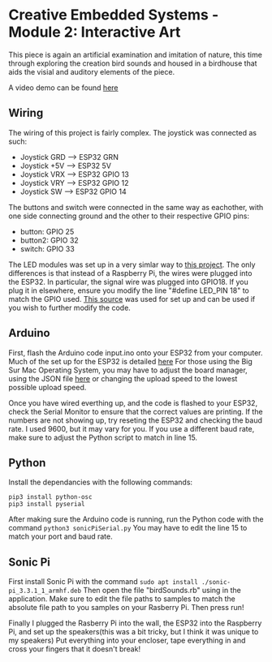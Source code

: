 # Creative Embedded Systems - Module 2: Interactive Art
This piece is again an artificial examination and imitation of nature, this time through exploring the creation bird sounds and housed in a birdhouse that aids the visial and auditory elements of the piece.

A video demo can be found [here](https://youtu.be/NZu8o4pp4hs)

## Wiring
The wiring of this project is fairly complex. 
The joystick was connected as such:
- Joystick GRD --> ESP32 GRN
- Joystick +5V --> ESP32 5V
- Joystick VRX --> ESP32 GPIO 13
- Joystick VRY --> ESP32 GPIO 12
- Joystick SW --> ESP32 GPIO 14

The buttons and switch were connected in the same way as eachother, with one side connecting ground and the other to their respective GPIO pins: 
- button: GPIO 25
- button2: GPIO 32
- switch: GPIO 33
  
The LED modules was set up in a very simlar way to [this project](https://github.com/Cina10/EmbeddedSys_Generative).
The only differences is that instead of a Raspberry Pi, the wires were plugged into the ESP32. In particular, the signal wire was plugged into GPIO18. If you plug it in elsewhere, ensure you modify the line "#define LED_PIN 18" to match the GPIO used. [This source](https://learn.adafruit.com/adafruit-neopixel-uberguide/arduino-library-use) was used for set up and can be used if you wish to further modify the code.

## Arduino
First, flash the Arduino code input.ino onto your ESP32 from your computer. Much of the set up for the ESP32 is detailed [here](https://github.com/Freenove/Freenove_Ultimate_Starter_Kit_for_ESP32)
For those using the Big Sur Mac Operating System, you may have to adjust the board manager, using the JSON file [here](https://github.com/espressif/esptool/issues/540#issuecomment-747185562) or changing the upload speed to the lowest possible upload speed.

Once you have wired everthing up, and the code is flashed to your ESP32, check the Serial Monitor to ensure that the correct values are printing. If the numbers are not showing up, try reseting the ESP32 and checking the baud rate. I used 9600, but it may vary for you. If you use a different baud rate, make sure to adjust the Python script to match in line 15.

## Python
Install the dependancies with the following commands: 

```
pip3 install python-osc
pip3 install pyserial
```

After making sure the Arduino code is running, run the Python code with the command `python3 sonicPiSerial.py`
You may have to edit the line 15 to match your port and baud rate. 
 

## Sonic Pi

First install Sonic Pi with the command `sudo apt install ./sonic-pi_3.3.1_1_armhf.deb`
Then open the file "birdSounds.rb" using in the application. Make sure to edit the file paths to samples to match the absolute file path to you samples on your Rasberry Pi. Then press run!

Finally I plugged the Rasberry Pi into the wall, the ESP32 into the Raspberry Pi, and set up the speakers(this was a bit tricky, but I think it was unique to my speakers) Put everything into your encloser, tape everything in and cross your fingers that it doesn't break!
